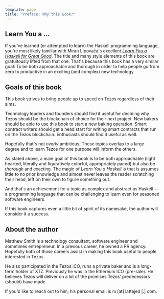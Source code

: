 ```yaml
---
template: page
title: "Preface: Why this Book?"
---
```


## Learn You a ...

If you've learned (or attempted to learn) the Haskell programming language, you're most likely familiar with Miran Lipovača's excellent [*Learn You a Haskell for Great Good*](http://learnyouahaskell.com). The title and many style elements of this book are gratuitously lifted from that one. That's because this book has a very similar goal: To be both approachable and thorough in order to help people go from zero to productive in an exciting (and complex) new technology.

## Goals of this book

This book strives to bring people up to speed on Tezos regardless of their aims.

Technology leaders and founders should find it useful for deciding why Tezos should be the blockchain of choice for their next project. New bakers should be able to use this book to start a new baking operation. Smart contract writers should get a head start for writing smart contracts that run on the Tezos blockchain. Enthusiasts should find it useful as well.

Hopefully that's not *overly* ambitious. These topics overlap to a large degree and to learn Tezos for one purpose will inform the others.

As stated above, a main goal of this book is to be both approachable (light hearted, literally and figuratively colorful, appropriately paced) but also be *thorough* and exacting. The magic of *Learn You a Haskell* is that is assumes little to no prior knowledge and almost never leaves the reader scratching their head, left on their own to figure something out.

And that's an achievement for a topic as complex and abstract as Haskell &mdash; a programming language that can be challenging to learn even for seasoned software engineers.

If this book captures even a little bit of spirit of its namesake, the author will consider it a success.

## About the author

Matthew Smith is a technology consultant, software engineer and sometimes entrepreneur. In a previous career, he owned a PR agency. Hopefully both of those careers assist in making this book useful to people interested in Tezos.

He also participated in the Tezos ICO, runs a private baker and is a long-term holder of XTZ. Previously he was in the Ethereum ICO (pre-sale). He believes Tezos will deliver on a lot of the promises Tezos' predecessors (should) have made.

If you'd like to reach out to him, his personal email is m [at] lattejed [.] com.
